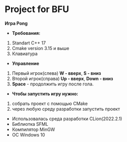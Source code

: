 # Project for BFU
**Игра Pong**
- **Требования:**
1. Standart C++ 17
2. Cmake version 3.15 и выше
3. Клавиатура
 -  **Управление**
1. Первый игрок(слева) **W - ввeрх**, **S - вниз**
2. Второй игрок(справа) **Up - ввeрх**, **Down - вниз**
3. **Space** - продолжить игру после гола.
- **Чтобы запустить игру нужно:**
1. собрать проект с помощью CMake
2. через любую среду разработки запустить проект
- Использовалась среда разработки CLion(2022.2.1)
- Библиотка SFML
- Компилятор MinGW
- ОС Windows 10
